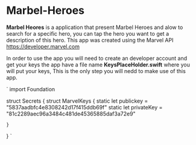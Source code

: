 # Marbel-Heroes

**Marbel Heores**  is a application that present Marbel Heroes and alow to search for a specific hero, you can tap the hero you want to get a description of this hero. 
This app was created using the Marvel API https://developer.marvel.com

In order to use the app you will need to create an developer account and get your keys the app have a file name **KeysPlaceHolder.swift** where you will put your keys, This is the only step you will nedd to make use of this app. 

`
import Foundation

struct Secrets {
    struct MarvelKeys {
        static let publickey = "5837aadbfc4e8308242d17f415ddb69f"
        static let privateKey = "81c2289aec96a3484c481de45365885daf3a72e9"
        
    }
}
`
